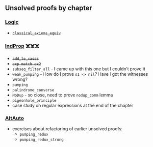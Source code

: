 ## Unsolved proofs by chapter

### [Logic](lf/Logic.v)
- ~~`classical_axioms_equiv`~~

### [IndProp](lf/IndProp.v) ☠️☠️☠️
- ~~`add_le_cases`~~
- ~~`exp_match_ex2`~~
- `subseq_filter_all` - I came up with this one but I couldn't prove it
- `weak_pumping` - How do I prove `s1 <> nil`? Have I got the witnesses wrong?
- `pumping`
- `palindrome_converse`
- `NoDup` - so close, need to prove `nodup_comm` lemma
- `pigeonhole_principle`
- case study on regular expressions at the end of the chapter

### [AltAuto](lf/AltAuto.v) 
- exercises about refactoring of earlier unsolved proofs:
  - `pumping_redux`
  - `pumping_redux_strong`


